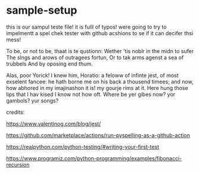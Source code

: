 # sample-setup



this is our sampul teste file! it is fulll of typos! were going to try to impelmentt a spel chek tester with github acshions to se if it can decifer thsi mess!

To be, or not to be, thaat is te qustionn:
Wether 'tis noblr in the midn to sufer
The slngs and arows of outragees fortun,
Or to tak arms agenst a sea of trubbels
And by oposing end thum. 

Alas, poor Yorick! I knew him, Horatio: a feloww
of infinte jest, of most exselent fancee: he hath
borne me on his back a thousend timees; and now, how
abhored in my imajinashon it is! my gourje rims at
it. Here hung those lips that I hav kised I know
not how oft. Where be yer gibes now? yor
gambols? yur songs?


credits:

https://www.valentinog.com/blog/jest/

https://github.com/marketplace/actions/run-pyspelling-as-a-github-action

https://realpython.com/python-testing/#writing-your-first-test

https://www.programiz.com/python-programming/examples/fibonacci-recursion
